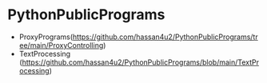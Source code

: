 # PythonPublicPrograms
 
- ProxyPrograms(https://github.com/hassan4u2/PythonPublicPrograms/tree/main/ProxyControlling)
- TextProcessing (https://github.com/hassan4u2/PythonPublicPrograms/blob/main/TextProcessing)
